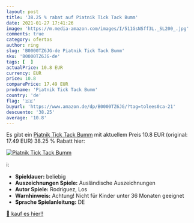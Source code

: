 ```yaml
---
layout: post
title: '38.25 % rabat auf Piatnik Tick Tack Bumm'
date: 2021-01-27 17:41:26
image: 'https://m.media-amazon.com/images/I/511GsNSff3L._SL200_.jpg'
comments: true
category: ofertas
author: ring
slug: 'B0000TZ6JG-de Piatnik Tick Tack Bumm'
sku: 'B0000TZ6JG-de'
tags: [  ]
actualPrice: 10.8 EUR
currency: EUR
price: 10.8
comparePrice: 17.49 EUR
prodname: 'Piatnik Tick Tack Bumm'
country: 'de'
flag: '🇩🇪'
buyurl: 'https://www.amazon.de/dp/B0000TZ6JG/?tag=tolees0ca-21'
descuento: '38.25'
average: '10.8'
---
```


Es gibt ein [Piatnik Tick Tack Bumm](https://www.amazon.de/dp/B0000TZ6JG/?tag=tolees0ca-21) mit aktuellem Preis 10.8 EUR (original: 17.49 EUR) 38.25 % Rabatt hier:

[![Piatnik Tick Tack Bumm](https://m.media-amazon.com/images/I/511GsNSff3L._SL200_.jpg)](https://www.amazon.de/dp/B0000TZ6JG/?tag=tolees0ca-21)

ℹ️:

- <b>Spieldauer:</b> beliebig
- <b>Auszeichnungen Spiele:</b> Ausländische Auszeichnungen
- <b>Autor Spiele:</b> Rodriguez, Los
- <b>Warnhinweis:</b> Achtung! Nicht für Kinder unter 36 Monaten geeignet
- <b>Sprache Spielanleitung:</b> DE

[🛒 kauf es hier!!](https://www.amazon.de/dp/B0000TZ6JG/?tag=tolees0ca-21)
